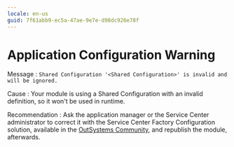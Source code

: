 ```yaml
---
locale: en-us
guid: 7f61abb9-ec5a-47ae-9e7e-d98dc926e78f
---
```


# Application Configuration Warning

Message
:   `Shared Configuration '<Shared Configuration>' is invalid and will be ignored.`

Cause
:   Your module is using a Shared Configuration with an invalid definition, so it won't be used in runtime.

Recommendation
:   Ask the application manager or the Service Center administrator to correct it with the Service Center Factory Configuration solution, available in the [OutSystems Community](<http://www.outsystems.com/community>), and republish the module, afterwards.
